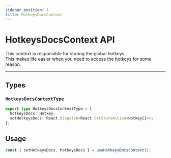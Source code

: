 ```yaml
---
sidebar_position: 1
title: HotkeysDocsContext
---
```


# HotkeysDocsContext API

This context is responsible for storing the global hotkeys.  
This makes life easier when you need to access the hotkeys for some reason.

---

## Types

### `HotkeysDocsContextType`

```ts
export type HotkeysDocsContextType = {
  hotkeysDocs: Hotkey;
  setHotkeysDocs: React.Dispatch<React.SetStateAction<Hotkey[]>>;
};
```

## Usage

```ts
const { setHotkeysDocs, hotkeysDocs } = useHotkeysDocsContext();
```
